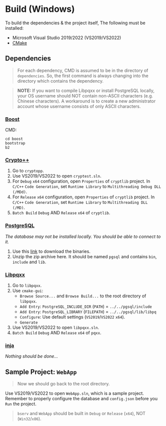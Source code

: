 # Build (Windows)

To build the dependencies & the project itself, The following must be installed:
- Microsoft Visual Studio 2019/2022 (VS2019/VS2022)
- [CMake](https://cmake.org/)


## Dependencies

> For each dependency, CMD is assumed to be in the directory of `dependencies`. So, the first command is always changing into the directory which contains the dependency.


> **NOTE:** If you want to compile Libpqxx or install PostgreSQL locally, your OS username should NOT contain non-ASCII characters (e.g. Chinese characters). A workaround is to create a new administrator account whose username consists of only ASCII characters.


### [Boost](https://www.boost.org/)

CMD:
```
cd boost
bootstrap
b2
```


### [Crypto++](https://cryptopp.com/)

1. Go to `cryptopp`.
2. Use VS2019/VS2022 to open `cryptest.sln`.
3. For `Debug` `x64` configuration, open `Properties` of `cryptlib` project. In `C/C++` `Code Generation`, set `Runtime Library` to `Multithreading Debug DLL (/MDd)`.
4. For `Release` `x64` configuration, open `Properties` of `cryptlib` project. In `C/C++` `Code Generation`, set `Runtime Library` to `Multithreading DLL (/MD)`.
5. `Batch Build` `Debug` AND `Release` `x64` of `cryptlib`.


### [PostgreSQL](https://www.postgresql.org/)

*The database may not be installed locally. You should be able to connect to it.*

1. Use this [link](https://www.enterprisedb.com/download-postgresql-binaries) to download the binaries.
2. Unzip the zip archive here. It should be named `pgsql` and contains `bin`, `include` and `lib`.


### [Libpqxx](https://github.com/jtv/libpqxx)

1. Go to `libpqxx`.
2. Use `cmake-gui`:
   - `Browse Source...` and `Browse Build...` to the root directory of `libpqxx`.
   - `Add Entry`: `PostgreSQL_INCLUDE_DIR` (`PATH`) = `../../pgsql/include`
   - `Add Entry`: `PostgreSQL_LIBRARY` (`FILEPATH`) = `../../pgsql/lib/libpq`
   - `Configure`: Use default settings (`VS2019`/`VS2022` `x64`).
   - `Generate`
3. Use VS2019/VS2022 to open `libpqxx.sln`.
4. `Batch Build` `Debug` AND `Release` `x64` of `pqxx`.


### [inja](https://github.com/pantor/inja)

*Nothing should be done...*


## Sample Project: `WebApp`

> Now we should go back to the root directory.

Use VS2019/VS2022 to open `WebApp.sln`, which is a sample project. Remember to properly configure the database and `config.json` before you `Run` the project.

> `bserv` and `WebApp` should be built in `Debug` or `Release` (`x64`), NOT (`Win32`/`x86`).
